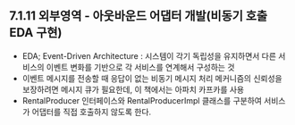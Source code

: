 ## 7.1.11 외부영역 - 아웃바운드 어댑터 개발(비동기 호출 EDA 구현)

- EDA; Event-Driven Architecture : 시스템이 각기 독립성을 유지하면서 다른 서비스의 이벤트 변화를 기반으로 각 서비스를 연계해서 구성하는 것
- 이벤트 메시지를 전송할 때 응답이 없는 비동기 메시지 처리 메커니즘의 신뢰성을 보장하려면 메시지 큐가 필요한데, 이 책에서는 아파치 카프카를 사용
- RentalProducer 인터페이스와 RentalProducerImpl 클래스를 구분하여 서비스가 어댑터를 직접 호출하지 않도록 한다.  
